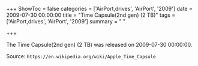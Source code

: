 +++
ShowToc = false
categories = ['AirPort,drives', 'AirPort', '2009']
date = 2009-07-30 00:00:00
title = "Time Capsule(2nd gen) (2 TB)"
tags = ['AirPort,drives', 'AirPort', '2009']
summary = " "

+++

The Time Capsule(2nd gen) (2 TB) was released on 2009-07-30 00:00:00.

Source: `https://en.wikipedia.org/wiki/Apple_Time_Capsule`


